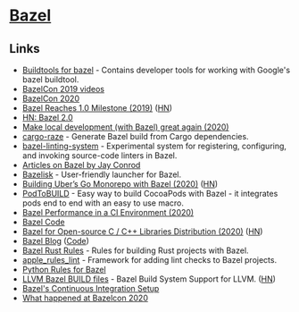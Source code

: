 # [Bazel](https://bazel.build)

## Links

- [Buildtools for bazel](https://github.com/bazelbuild/buildtools) - Contains developer tools for working with Google's bazel buildtool.
- [BazelCon 2019 videos](https://www.youtube.com/playlist?list=PLxNYxgaZ8Rsf-7g43Z8LyXct9ax6egdSj)
- [BazelCon 2020](https://opensourcelive.withgoogle.com/events/bazelcon2020)
- [Bazel Reaches 1.0 Milestone (2019)](https://opensource.googleblog.com/2019/10/bazel-reaches-10-milestone.html) ([HN](https://news.ycombinator.com/item?id=21288185))
- [HN: Bazel 2.0](https://news.ycombinator.com/item?id=21863393)
- [Make local development (with Bazel) great again (2020)](https://www.youtube.com/watch?v=rQv1sjLU4cI)
- [cargo-raze](https://github.com/google/cargo-raze) - Generate Bazel build from Cargo dependencies.
- [bazel-linting-system](https://github.com/thundergolfer/bazel-linting-system) - Experimental system for registering, configuring, and invoking source-code linters in Bazel.
- [Articles on Bazel by Jay Conrod](https://www.jayconrod.com/tags/bazel)
- [Bazelisk](https://github.com/bazelbuild/bazelisk) - User-friendly launcher for Bazel.
- [Building Uber’s Go Monorepo with Bazel (2020)](https://eng.uber.com/go-monorepo-bazel/) ([HN](https://news.ycombinator.com/item?id=23180255))
- [PodToBUILD](https://github.com/pinterest/PodToBUILD) - Easy way to build CocoaPods with Bazel - it integrates pods end to end with an easy to use macro.
- [Bazel Performance in a CI Environment (2020)](https://filipnikolovski.com/posts/bazel-performance-in-a-ci-environment/)
- [Bazel Code](https://github.com/bazelbuild/bazel)
- [Bazel for Open-source C / C++ Libraries Distribution (2020)](https://liuliu.me/eyes/bazel-for-libraries-distribution-an-open-source-library-author-perspective/) ([HN](https://news.ycombinator.com/item?id=24490089))
- [Bazel Blog](https://blog.bazel.build/) ([Code](https://github.com/bazelbuild/bazel-blog))
- [Bazel Rust Rules](https://github.com/bazelbuild/rules_rust) - Rules for building Rust projects with Bazel.
- [apple_rules_lint](https://github.com/apple/apple_rules_lint) - Framework for adding lint checks to Bazel projects.
- [Python Rules for Bazel](https://github.com/bazelbuild/rules_python)
- [LLVM Bazel BUILD files](https://github.com/google/llvm-bazel) - Bazel Build System Support for LLVM. ([HN](https://news.ycombinator.com/item?id=24925368))
- [Bazel's Continuous Integration Setup](https://github.com/bazelbuild/continuous-integration)
- [What happened at Bazelcon 2020](https://www.gasparevitta.com/posts/what-happened-at-bazelcon-2020/)
